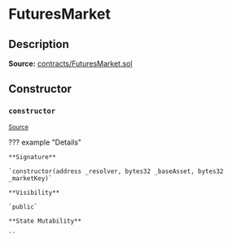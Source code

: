 # FuturesMarket

## Description

**Source:** [contracts/FuturesMarket.sol](https://github.com/Synthetixio/synthetix/tree/v2.64.1-alpha/contracts/FuturesMarket.sol)

## Constructor

### `constructor`

<sub>[Source](https://github.com/Synthetixio/synthetix/tree/v2.64.1-alpha/contracts/FuturesMarket.sol#L59)</sub>

??? example "Details"

    **Signature**

    `constructor(address _resolver, bytes32 _baseAsset, bytes32 _marketKey)`

    **Visibility**

    `public`

    **State Mutability**

    ``

